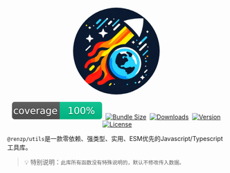 <p align="center">
  <a href="https://github.com/renzp94/utils" target="_blank" rel="noopener noreferrer"><img width="200" src="/logo.png" alt="@renzp/utils logo" style="border-radius: 50%;display: inline-block"></a>
</p>
<p align="center">
  <a href="https://github.com/renzp94/utils/blob/main/coverage.md" target="_blank" style="display: inline-block">
    <img src="/coverage.svg" alt="Code coverage">
  </a>
  <a href="https://bundlephobia.com/package/@renzp/utils" target="_blank" style="display: inline-block;margin-left: 4px;">
    <img src="https://img.shields.io/bundlephobia/minzip/@renzp/utils?label=minzipped" alt="Bundle Size">
  </a>
  <a href="https://npmcharts.com/compare/@renzp/utils?minimal=true" target="_blank" style="display: inline-block;margin-left: 4px;">
    <img src="https://img.shields.io/npm/dm/@renzp/utils.svg?sanitize=true" target="_blank" alt="Downloads">
  </a>
  <a href="https://www.npmjs.com/package/@renzp/utils" target="_blank" style="display: inline-block;margin-left: 4px;">
    <img src="https://img.shields.io/npm/v/@renzp/utils.svg?sanitize=true" alt="Version">
  </a>
  <a href="https://www.npmjs.com/package/@renzp/utils" target="_blank" style="display: inline-block;margin-left: 4px;">
    <img src="https://img.shields.io/npm/l/@renzp/utils.svg?sanitize=true" target="_blank" alt="License">
  </a>
</p>

`@renzp/utils`是一款零依赖、强类型、实用、ESM优先的Javascript/Typescript工具库。

> 💡 特别说明：`此库所有函数没有特殊说明的，默认不修改传入数据。`